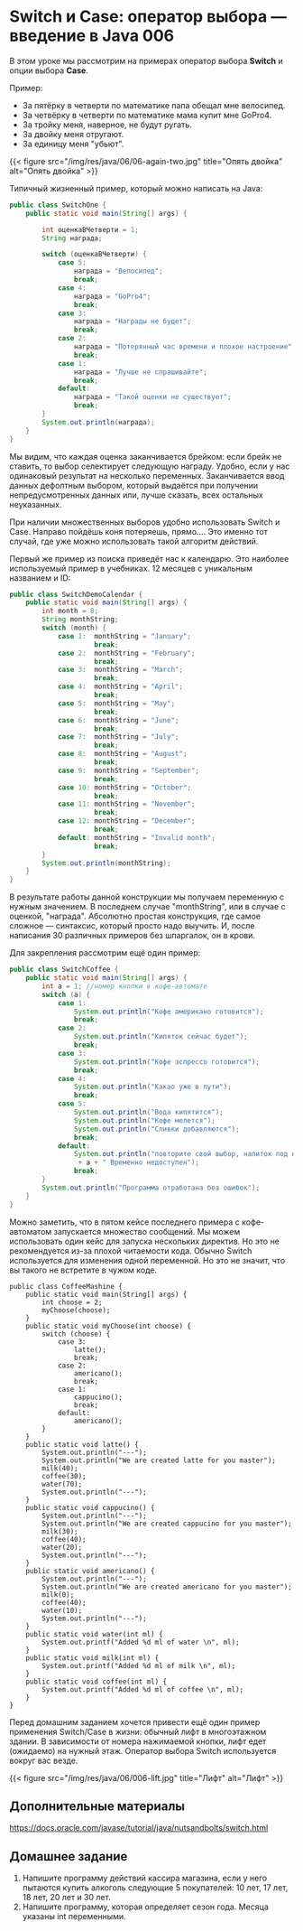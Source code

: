# Switch и Case: оператор выбора — введение в Java 006

В этом уроке мы рассмотрим на примерах оператор выбора **Switch** и опции выбора **Case**.

Пример:

+ За пятёрку в четверти по математике папа обещал мне велосипед.
+ За четвёрку в четверти по математике мама купит мне GoPro4.
+ За тройку меня, наверное, не будут ругать.
+ За двойку меня отругают.
+ За единицу меня "убьют".


{{< figure src="/img/res/java/06/06-again-two.jpg" title="Опять двойка" alt="Опять двойка" >}}

Типичный жизненный пример, который можно написать на Java:

```Java
public class SwitchOne {
    public static void main(String[] args) {

        int оценкаВЧетверти = 1;
        String награда;

        switch (оценкаВЧетверти) {
            case 5:
                награда = "Велосипед";
                break;
            case 4:
                награда = "GoPro4";
                break;
            case 3:
                награда = "Награды не будет";
                break;
            case 2:
                награда = "Потерянный час времени и плохое настроение";
                break;
            case 1:
                награда = "Лучше не спрашивайте";
                break;
            default:
                награда = "Такой оценки не существует";
                break;
        }
        System.out.println(награда);
    }
}
```

Мы видим, что каждая оценка заканчивается брейком: если брейк не ставить, то выбор селектирует следующую награду. Удобно, если у нас одинаковый результат на несколько переменных. Заканчивается ввод данных дефолтным выбором, который выдаётся при получении непредусмотренных данных или, лучше сказать, всех остальных неуказанных.

При наличии множественных выборов удобно использовать Switch и Case. Направо пойдёшь коня потеряешь, прямо.... Это именно тот случай, где уже можно использовать такой алгоритм действий.

Первый же пример из поиска приведёт нас к календарю. Это наиболее используемый пример в учебниках. 12 месяцев с уникальным названием и ID:

```Java
public class SwitchDemoCalendar {
    public static void main(String[] args) {
        int month = 8;
        String monthString;
        switch (month) {
            case 1:  monthString = "January";
                     break;
            case 2:  monthString = "February";
                     break;
            case 3:  monthString = "March";
                     break;
            case 4:  monthString = "April";
                     break;
            case 5:  monthString = "May";
                     break;
            case 6:  monthString = "June";
                     break;
            case 7:  monthString = "July";
                     break;
            case 8:  monthString = "August";
                     break;
            case 9:  monthString = "September";
                     break;
            case 10: monthString = "October";
                     break;
            case 11: monthString = "November";
                     break;
            case 12: monthString = "December";
                     break;
            default: monthString = "Invalid month";
                     break;
        }
        System.out.println(monthString);
    }
}
```

В результате работы данной конструкции мы получаем переменную с нужным значением. В последнем случае "monthString", или в случае с оценкой, "награда". Абсолютно простая конструкция, где самое сложное — синтаксис, который просто надо выучить. И, после написания 30 различных примеров без шпаргалок, он в крови.

Для закрепления рассмотрим ещё один пример:

```Java
public class SwitchCoffee {
	public static void main(String[] args) {
		int a = 1; //номер кнопки в кофе-автомате
		switch (a) {
			case 1:
				System.out.println("Кофе американо готовится");
				break;
			case 2:
				System.out.println("Кипяток сейчас будет");
				break;
			case 3:
				System.out.println("Кофе эспрессо готовится");
				break;
			case 4:
				System.out.println("Какао уже в пути");
				break;
			case 5:
				System.out.println("Вода кипятится");
				System.out.println("Кофе мелется");
				System.out.println("Сливки добавляются");
				break;
			default:
				System.out.println("повторите свой выбор, напиток под номером: "
                 + a + " Временно недоступен");
                break;
		}
		System.out.println("Программа отработана без ошибок");
	}
}
```

Можно заметить, что в пятом кейсе последнего примера с кофе-автоматом запускается множество сообщений. Мы можем использовать один кейс для запуска нескольких директив. Но это не рекомендуется из-за плохой читаемости кода. Обычно Switch используется для изменения одной переменной. Но это не значит, что вы такого не встретите в чужом коде.

```
public class CoffeeMashine {
	public static void main(String[] args) {
		int choose = 2;
		myChoose(choose);
	}
	public static void myChoose(int choose) {
		switch (choose) {
			case 3:
				latte();
				break;
			case 2:
				americano();
				break;
			case 1:
				cappucino();
				break;
			default:
				americano();
		}
	}
	public static void latte() {
		System.out.println("---");
		System.out.println("We are created latte for you master");
		milk(40);
		coffee(30);
		water(70);
		System.out.println("---");
	}
	public static void cappucino() {
		System.out.println("---");
		System.out.println("We are created cappucino for you master");
		milk(30);
		coffee(40);
		water(20);
		System.out.println("---");
	}
	public static void americano() {
		System.out.println("---");
		System.out.println("We are created americano for you master");
		milk(0);
		coffee(40);
		water(10);
		System.out.println("---");
	}
	public static void water(int ml) {
		System.out.printf("Added %d ml of water \n", ml);
	}
	public static void milk(int ml) {
		System.out.printf("Added %d ml of milk \n", ml);
	}
	public static void coffee(int ml) {
		System.out.printf("Added %d ml of coffee \n", ml);
	}
}
```

Перед домашним заданием хочется привести ещё один пример применения Switch/Case в жизни: обычный лифт в многоэтажном здании. В зависимости от номера нажимаемой кнопки, лифт едет (ожидаемо) на нужный этаж. Оператор выбора Switch используется вокруг вас везде.  

{{< figure src="/img/res/java/06/006-lift.jpg" title="Лифт" alt="Лифт" >}}

## Дополнительные материалы

https://docs.oracle.com/javase/tutorial/java/nutsandbolts/switch.html

## Домашнее задание

1. Напишите программу действий кассира магазина, если у него пытаются купить алкоголь следующие 5 покупателей:
10 лет, 17 лет, 18 лет, 20 лет и 30 лет.
2. Напишите программу, которая определяет сезон года. Месяца указаны int переменными.
